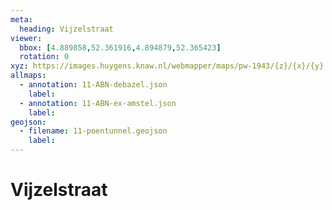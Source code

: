 ```yaml
---
meta:
  heading: Vijzelstraat
viewer:
  bbox: [4.889858,52.361916,4.894879,52.365423]
  rotation: 0
xyz: https://images.huygens.knaw.nl/webmapper/maps/pw-1943/{z}/{x}/{y}.png
allmaps:
  - annotation: 11-ABN-debazel.json
    label:    
  - annotation: 11-ABN-ex-amstel.json
    label:
geojson: 
  - filename: 11-poentunnel.geojson
    label: 
---
```

# Vijzelstraat